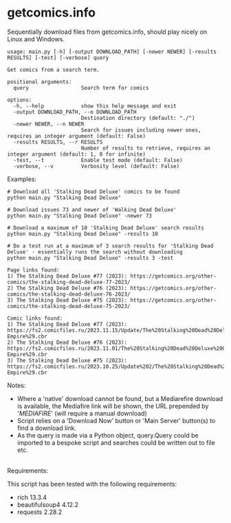 # getcomics.info
Sequentially download files from getcomics.info, should play nicely on Linux and Windows.

```
usage: main.py [-h] [-output DOWNLOAD_PATH] [-newer NEWER] [-results RESULTS] [-test] [-verbose] query

Get comics from a search term.

positional arguments:
  query                 Search term for comics

options:
  -h, --help            show this help message and exit
  -output DOWNLOAD_PATH, --o DOWNLOAD_PATH
                        Destination directory (default: "./")
  -newer NEWER, --n NEWER
                        Search for issues including newer ones, requires an integer argument (default: False)
  -results RESULTS, --r RESULTS
                        Number of results to retrieve, requires an integer argument (default: 1, 0 for infinite)
  -test, --t            Enable test mode (default: False)
  -verbose, --v         Verbosity level (default: False)
```

Examples:
```
# Download all 'Stalking Dead Deluxe' comics to be found
python main.py "Stalking Dead Deluxe"
```

```
# Download issues 73 and newer of 'Walking Dead Deluxe'
python main.py "Stalking Dead Deluxe" -newer 73
```

```
# Download a maximum of 10 'Stalking Dead Deluxe' search results
python main.py "Stalking Dead Deluxe" -results 10
```

```
# Do a test run at a maximum of 3 search results for 'Stalking Dead Deluxe' - essentially runs the search without downloading
python main.py "Stalking Dead Deluxe" -results 3 -test                                                              

Page links found:
1) The Stalking Dead Deluxe #77 (2023): https://getcomics.org/other-comics/the-stalking-dead-deluxe-77-2023/
2) The Stalking Dead Deluxe #76 (2023): https://getcomics.org/other-comics/the-stalking-dead-deluxe-76-2023/
3) The Stalking Dead Deluxe #75 (2023): https://getcomics.org/other-comics/the-stalking-dead-deluxe-75-2023/

Comic links found:
1) The Stalking Dead Deluxe #77 (2023): https://fs2.comicfiles.ru/2023.11.15/Update/The%20Stalking%20Dead%20Deluxe%20077%20%282023%29%20%28Digital%29%20%28Li%27l-Empire%29.cbr
2) The Stalking Dead Deluxe #76 (2023): https://fs2.comicfiles.ru/2023.11.01/The%20Stalking%20Dead%20Deluxe%20076%20%282023%29%20%28Digital%29%20%28Li_l-Empire%29.cbr
3) The Stalking Dead Deluxe #75 (2023): https://fs2.comicfiles.ru/2023.10.25/Update%202/The%20Stalking%20Dead%20Deluxe%20075%20%282023%29%20%28Digital%29%20%28%20Li%27l-Empire%29.cbr
```

Notes:

* Where a 'native' download cannot be found, but a Mediarefire download is available, the Mediafire link will be shown, the URL prepended by '_MEDIAFIRE_' (will require a manual download)
* Script relies on a 'Download Now' button or 'Main Server' button(s) to find a download link.
* As the query is made via a Python object, query.Query could be imported to a bespoke script and searches could be written out to file etc.
<br>
Requirements:

This script has been tested with the following requirements:

* rich                 13.3.4
* beautifulsoup4       4.12.2
* requests             2.28.2 
